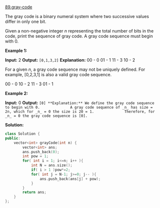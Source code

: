 [89.gray-code](https://leetcode.com/problems/gray-code/)  

The gray code is a binary numeral system where two successive values differ in only one bit.

Given a non-negative integer _n_ representing the total number of bits in the code, print the sequence of gray code. A gray code sequence must begin with 0.

**Example 1:**

**Input:** 2
**Output:** `[0,1,3,2]`
**Explanation:**
00 - 0
01 - 1
11 - 3
10 - 2

For a given _n_, a gray code sequence may not be uniquely defined.
For example, \[0,2,3,1\] is also a valid gray code sequence.

00 - 0
10 - 2
11 - 3
01 - 1

**Example 2:**

**Input:** 0
**Output:** `[0]
**Explanation:** We define the gray code sequence to begin with 0.
             A gray code sequence of _n_ has size = 2n, which for _n_ = 0 the size is 20 = 1.
             Therefore, for _n_ = 0 the gray code sequence is [0].`  



**Solution:**  

```cpp
class Solution {
public:
    vector<int> grayCode(int n) {
        vector<int> ans;
        ans.push_back(0);
        int pow = 1;
        for( int i = 1; i<=n; i++ ){
            int N = ans.size();
            if( i > 1 )pow*=2;
            for( int j = N-1; j>=0; j-- ){
                ans.push_back(ans[j] + pow);
            }
        }
        return ans;
    }
};
```
      
